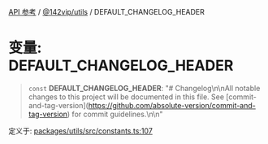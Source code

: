 [API 参考](../../../index.md) / [@142vip/utils](../index.md) / DEFAULT\_CHANGELOG\_HEADER

# 变量: DEFAULT\_CHANGELOG\_HEADER

> `const` **DEFAULT\_CHANGELOG\_HEADER**: "# Changelog\n\nAll notable changes to this project will be documented in this file. See \[commit-and-tag-version\](https://github.com/absolute-version/commit-and-tag-version) for commit guidelines.\n\n"

定义于: [packages/utils/src/constants.ts:107](https://github.com/142vip/core-x/blob/bdff6769b69266ddfe7392709afaa643b39c00f4/packages/utils/src/constants.ts#L107)
